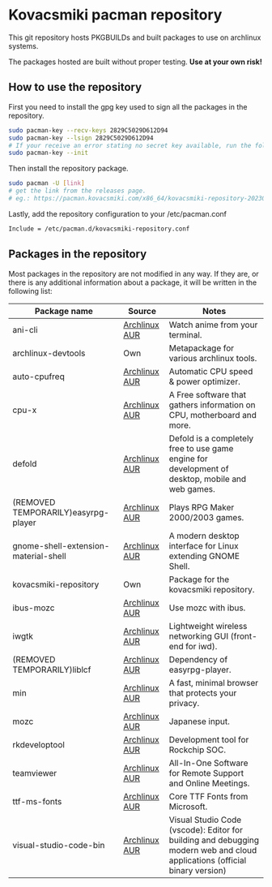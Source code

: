 # Kovacsmiki pacman repository

This git repository hosts PKGBUILDs and built packages to use on archlinux systems.

The packages hosted are built without proper testing. **Use at your own risk!**

## How to use the repository

First you need to install the gpg key used to sign all the packages in the repository.
```bash
sudo pacman-key --recv-keys 2829C5029D612D94
sudo pacman-key --lsign 2829C5029D612D94
# If your receive an error stating no secret key available, run the following command, then the previous once more:
sudo pacman-key --init
```
Then install the repository package.
```bash
sudo pacman -U [link]
# get the link from the releases page.
# eg.: https://pacman.kovacsmiki.com/x86_64/kovacsmiki-repository-20230530-1-any.pkg.tar.zst
```
Lastly, add the repository configuration to your /etc/pacman.conf
```bash
Include = /etc/pacman.d/kovacsmiki-repository.conf
```

## Packages in the repository

Most packages in the repository are not modified in any way. If they are, or there is any additional information about a package, it will be written in the following list:

Package name|Source|Notes
---|---|---
ani-cli|[Archlinux AUR](https://aur.archlinux.org/packages/ani-cli)|Watch anime from your terminal.
archlinux-devtools|Own|Metapackage for various archlinux tools.
auto-cpufreq|[Archlinux AUR](https://aur.archlinux.org/packages/auto-cpufreq)|Automatic CPU speed & power optimizer.
cpu-x|[Archlinux AUR](https://aur.archlinux.org/packages/cpu-x)|A Free software that gathers information on CPU, motherboard and more.
defold|[Archlinux AUR](https://aur.archlinux.org/packages/defold)|Defold is a completely free to use game engine for development of desktop, mobile and web games.
(REMOVED TEMPORARILY)easyrpg-player|[Archlinux AUR](https://aur.archlinux.org/packages/easyrpg-player)|Plays RPG Maker 2000/2003 games.
gnome-shell-extension-material-shell|[Archlinux AUR](https://aur.archlinux.org/packages/gnome-shell-extension-material-shell)|A modern desktop interface for Linux extending GNOME Shell.
kovacsmiki-repository|Own|Package for the kovacsmiki repository.
ibus-mozc|[Archlinux AUR](https://aur.archlinux.org/packages/ibus-mozc)|Use mozc with ibus.
iwgtk|[Archlinux AUR](https://aur.archlinux.org/packages/iwgtk)|Lightweight wireless networking GUI (front-end for iwd).
(REMOVED TEMPORARILY)liblcf|[Archlinux AUR](https://aur.archlinux.org/packages/liblcf)|Dependency of easyrpg-player.
min|[Archlinux AUR](https://aur.archlinux.org/packages/min)|A fast, minimal browser that protects your privacy.
mozc|[Archlinux AUR](https://aur.archlinux.org/packages/mozc)|Japanese input.
rkdeveloptool|[Archlinux AUR](https://aur.archlinux.org/packages/rkdeveloptool)|Development tool for Rockchip SOC.
teamviewer|[Archlinux AUR](https://aur.archlinux.org/packages/teamviewer)|All-In-One Software for Remote Support and Online Meetings.
ttf-ms-fonts|[Archlinux AUR](https://aur.archlinux.org/packages/ttf-ms-fonts)|Core TTF Fonts from Microsoft.
visual-studio-code-bin|[Archlinux AUR](https://aur.archlinux.org/packages/visual-studio-code-bin)|Visual Studio Code (vscode): Editor for building and debugging modern web and cloud applications (official binary version)
